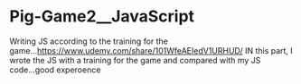 # Pig-Game2__JavaScript
Writing JS according to the training for the game...https://www.udemy.com/share/101WfeAEIedV1URHUD/
IN this part, I wrote the JS with a training for the game and compared with my JS code...good experoence
